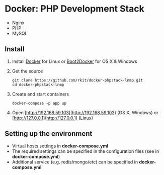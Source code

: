 Docker: PHP Development Stack
========

- Nginx
- PHP
- MySQL

## Install

1. Install [Docker](https://www.docker.com/) for Linux or [Boot2Docker](http://boot2docker.io/) for OS X & Windows

2. Get the source
   ```   
   git clone https://github.com/rkit/docker-phpstack-lnmp.git
   cd docker-phpstack-lnmp
   ```

3. Create and start containers
   
   ```   
   docker-compose -p app up
   ```

4. Open [http://192.168.59.103](http://192.168.59.103) (OS X, Windows) or [http://127.0.0.1](http://127.0.0.1) (Linux)

## Setting up the environment

- Virtual hosts settings in **docker-compose.yml**
- The required settings can be specified in the configuration files (see in **docker-compose.yml**)
- Additional service (e.g. redis/mongo/etc) can be specified in **docker-compose.yml**
